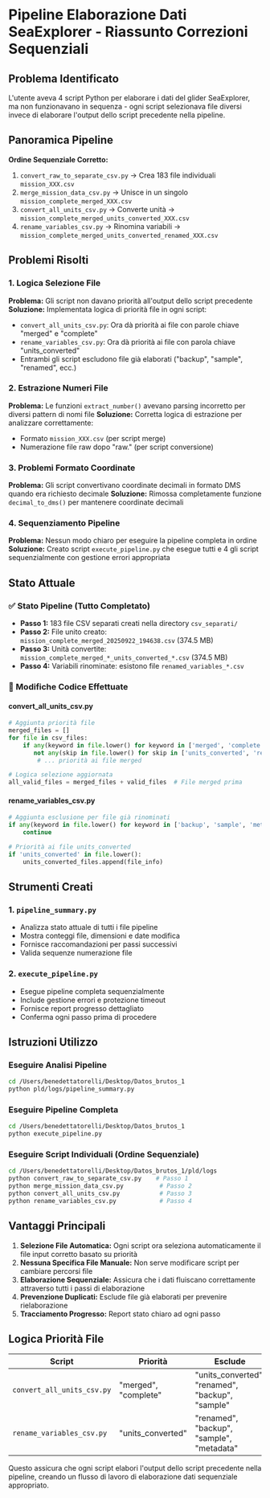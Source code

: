 # Pipeline Elaborazione Dati SeaExplorer - Riassunto Correzioni Sequenziali

## Problema Identificato
L'utente aveva 4 script Python per elaborare i dati del glider SeaExplorer, ma non funzionavano in sequenza - ogni script selezionava file diversi invece di elaborare l'output dello script precedente nella pipeline.

## Panoramica Pipeline
**Ordine Sequenziale Corretto:**
1. `convert_raw_to_separate_csv.py` → Crea 183 file individuali `mission_XXX.csv`
2. `merge_mission_data_csv.py` → Unisce in un singolo `mission_complete_merged_XXX.csv` 
3. `convert_all_units_csv.py` → Converte unità → `mission_complete_merged_units_converted_XXX.csv`
4. `rename_variables_csv.py` → Rinomina variabili → `mission_complete_merged_units_converted_renamed_XXX.csv`

## Problemi Risolti

### 1. Logica Selezione File
**Problema:** Gli script non davano priorità all'output dello script precedente
**Soluzione:** Implementata logica di priorità file in ogni script:

- `convert_all_units_csv.py`: Ora dà priorità ai file con parole chiave "merged" e "complete"
- `rename_variables_csv.py`: Ora dà priorità ai file con parola chiave "units_converted"
- Entrambi gli script escludono file già elaborati ("backup", "sample", "renamed", ecc.)

### 2. Estrazione Numeri File
**Problema:** Le funzioni `extract_number()` avevano parsing incorretto per diversi pattern di nomi file
**Soluzione:** Corretta logica di estrazione per analizzare correttamente:
- Formato `mission_XXX.csv` (per script merge)
- Numerazione file raw dopo "raw." (per script conversione)

### 3. Problemi Formato Coordinate
**Problema:** Gli script convertivano coordinate decimali in formato DMS quando era richiesto decimale
**Soluzione:** Rimossa completamente funzione `decimal_to_dms()` per mantenere coordinate decimali

### 4. Sequenziamento Pipeline
**Problema:** Nessun modo chiaro per eseguire la pipeline completa in ordine
**Soluzione:** Creato script `execute_pipeline.py` che esegue tutti e 4 gli script sequenzialmente con gestione errori appropriata

## Stato Attuale

### ✅ Stato Pipeline (Tutto Completato)
- **Passo 1:** 183 file CSV separati creati nella directory `csv_separati/`
- **Passo 2:** File unito creato: `mission_complete_merged_20250922_194638.csv` (374.5 MB)
- **Passo 3:** Unità convertite: `mission_complete_merged_*_units_converted_*.csv` (374.5 MB)
- **Passo 4:** Variabili rinominate: esistono file `renamed_variables_*.csv`

### 🔧 Modifiche Codice Effettuate

#### convert_all_units_csv.py
```python
# Aggiunta priorità file
merged_files = []
for file in csv_files:
    if any(keyword in file.lower() for keyword in ['merged', 'complete']) and \
       not any(skip in file.lower() for skip in ['units_converted', 'renamed', 'backup', 'sample']):
        # ... priorità ai file merged

# Logica selezione aggiornata
all_valid_files = merged_files + valid_files  # File merged prima
```

#### rename_variables_csv.py
```python
# Aggiunta esclusione per file già rinominati
if any(keyword in file.lower() for keyword in ['backup', 'sample', 'metadata', 'renamed']):
    continue

# Priorità ai file units_converted
if 'units_converted' in file.lower():
    units_converted_files.append(file_info)
```

## Strumenti Creati

### 1. `pipeline_summary.py`
- Analizza stato attuale di tutti i file pipeline
- Mostra conteggi file, dimensioni e date modifica
- Fornisce raccomandazioni per passi successivi
- Valida sequenze numerazione file

### 2. `execute_pipeline.py`  
- Esegue pipeline completa sequenzialmente
- Include gestione errori e protezione timeout
- Fornisce report progresso dettagliato
- Conferma ogni passo prima di procedere

## Istruzioni Utilizzo

### Eseguire Analisi Pipeline
```bash
cd /Users/benedettatorelli/Desktop/Datos_brutos_1
python pld/logs/pipeline_summary.py
```

### Eseguire Pipeline Completa
```bash
cd /Users/benedettatorelli/Desktop/Datos_brutos_1
python execute_pipeline.py
```

### Eseguire Script Individuali (Ordine Sequenziale)
```bash
cd /Users/benedettatorelli/Desktop/Datos_brutos_1/pld/logs
python convert_raw_to_separate_csv.py    # Passo 1
python merge_mission_data_csv.py          # Passo 2  
python convert_all_units_csv.py           # Passo 3
python rename_variables_csv.py            # Passo 4
```

## Vantaggi Principali

1. **Selezione File Automatica:** Ogni script ora seleziona automaticamente il file input corretto basato su priorità
2. **Nessuna Specifica File Manuale:** Non serve modificare script per cambiare percorsi file
3. **Elaborazione Sequenziale:** Assicura che i dati fluiscano correttamente attraverso tutti i passi di elaborazione
4. **Prevenzione Duplicati:** Esclude file già elaborati per prevenire rielaborazione
5. **Tracciamento Progresso:** Report stato chiaro ad ogni passo

## Logica Priorità File

| Script | Priorità | Esclude |
|--------|----------|---------|
| `convert_all_units_csv.py` | "merged", "complete" | "units_converted", "renamed", "backup", "sample" |
| `rename_variables_csv.py` | "units_converted" | "renamed", "backup", "sample", "metadata" |

Questo assicura che ogni script elabori l'output dello script precedente nella pipeline, creando un flusso di lavoro di elaborazione dati sequenziale appropriato.